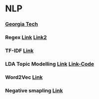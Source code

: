 # NLP 

### [Georgia Tech](https://github.com/jacobeisenstein/gt-nlp-class/tree/master/notes)

### Regex [Link](https://regexone.com/references/python) [Link2](https://www.tutorialspoint.com/python/python_reg_expressions.htm)

### TF-IDF [Link](http://www.tfidf.com)

### LDA Topic Modelling [Link](https://www.youtube.com/watch?v=3mHy4OSyRf0) [Link-Code](https://towardsdatascience.com/topic-modeling-and-latent-dirichlet-allocation-in-python-9bf156893c24) 

### Word2Vec [Link](http://mccormickml.com/2016/04/19/word2vec-tutorial-the-skip-gram-model/)

### Negative smapling [Link](http://mccormickml.com/2017/01/11/word2vec-tutorial-part-2-negative-sampling/)
